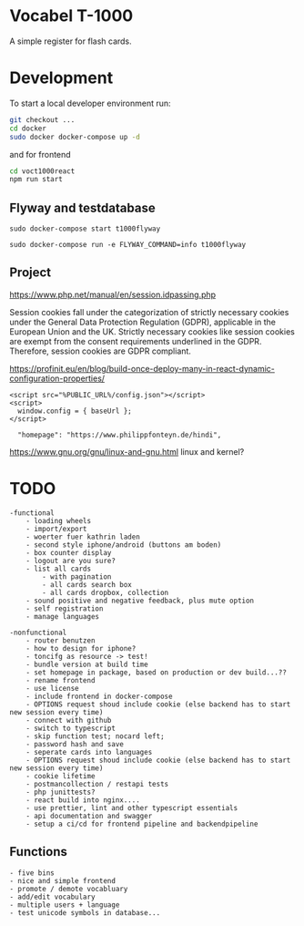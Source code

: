 # Vocabel T-1000

A simple register for flash cards.

# Development

To start a local developer environment run:

```bash
git checkout ...
cd docker
sudo docker docker-compose up -d
```
and for frontend
```bash
cd voct1000react
npm run start
```

## Flyway and testdatabase

```
sudo docker-compose start t1000flyway
```

```
sudo docker-compose run -e FLYWAY_COMMAND=info t1000flyway
```

## Project
https://www.php.net/manual/en/session.idpassing.php

Session cookies fall under the categorization of strictly necessary cookies under the General Data Protection Regulation (GDPR), applicable in the European Union and the UK. Strictly necessary cookies like session cookies are exempt from the consent requirements underlined in the GDPR. Therefore, session cookies are GDPR compliant. 



  https://profinit.eu/en/blog/build-once-deploy-many-in-react-dynamic-configuration-properties/

    <script src="%PUBLIC_URL%/config.json"></script>
    <script>
      window.config = { baseUrl };
    </script>

      "homepage": "https://www.philippfonteyn.de/hindi",


https://www.gnu.org/gnu/linux-and-gnu.html
linux and kernel?

# TODO
	-functional
	    - loading wheels
		- import/export
	    - woerter fuer kathrin laden
		- second style iphone/android (buttons am boden)
		- box counter display
	    - logout are you sure?
	    - list all cards
	    	- with pagination
		    - all cards search box
		    - all cards dropbox, collection
		- sound positive and negative feedback, plus mute option
		- self registration
		- manage languages

	-nonfunctional
		- router benutzen
		- how to design for iphone?
	    - toncifg as resource -> test!
	    - bundle version at build time
	    - set homepage in package, based on production or dev build...??
		- rename frontend
		- use license
		- include frontend in docker-compose
		- OPTIONS request shoud include cookie (else backend has to start new session every time)
		- connect with github
		- switch to typescript
		- skip function test; nocard left;
	    - password hash and save
	    - seperate cards into languages
		- OPTIONS request shoud include cookie (else backend has to start new session every time)
		- cookie lifetime
		- postmancollection / restapi tests
		- php junittests?
		- react build into nginx....
		- use prettier, lint and other typescript essentials
		- api documentation and swagger
		- setup a ci/cd for frontend pipeline and backendpipeline 

## Functions
	- five bins
	- nice and simple frontend
	- promote / demote vocabluary
	- add/edit vocabulary
	- multiple users + language
	- test unicode symbols in database...